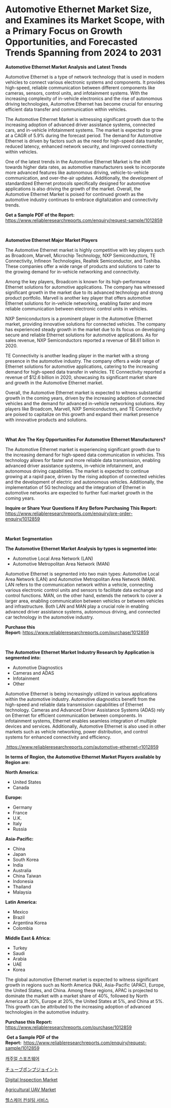 <p><h1>Automotive Ethernet Market Size, and Examines its Market Scope, with a Primary Focus on Growth Opportunities, and Forecasted Trends Spanning from 2024 to 2031</h1></p><p><strong>Automotive Ethernet Market Analysis and Latest Trends</strong></p>
<p><p>Automotive Ethernet is a type of network technology that is used in modern vehicles to connect various electronic systems and components. It provides high-speed, reliable communication between different components like cameras, sensors, control units, and infotainment systems. With the increasing complexity of in-vehicle electronics and the rise of autonomous driving technologies, Automotive Ethernet has become crucial for ensuring efficient data transfer and communication within vehicles.</p><p>The Automotive Ethernet Market is witnessing significant growth due to the increasing adoption of advanced driver assistance systems, connected cars, and in-vehicle infotainment systems. The market is expected to grow at a CAGR of 5.9% during the forecast period. The demand for Automotive Ethernet is driven by factors such as the need for high-speed data transfer, reduced latency, enhanced network security, and improved connectivity within vehicles.</p><p>One of the latest trends in the Automotive Ethernet Market is the shift towards higher data rates, as automotive manufacturers seek to incorporate more advanced features like autonomous driving, vehicle-to-vehicle communication, and over-the-air updates. Additionally, the development of standardized Ethernet protocols specifically designed for automotive applications is also driving the growth of the market. Overall, the Automotive Ethernet Market is poised for continued growth as the automotive industry continues to embrace digitalization and connectivity trends.</p></p>
<p><strong>Get a Sample PDF of the Report:&nbsp;</strong> <a href="https://www.reliableresearchreports.com/enquiry/request-sample/1012859">https://www.reliableresearchreports.com/enquiry/request-sample/1012859</a></p>
<p>&nbsp;</p>
<p><strong>Automotive Ethernet Major Market Players</strong></p>
<p><p>The Automotive Ethernet market is highly competitive with key players such as Broadcom, Marvell, Microchip Technology, NXP Semiconductors, TE Connectivity, Infineon Technologies, Realtek Semiconductor, and Toshiba. These companies offer a wide range of products and solutions to cater to the growing demand for in-vehicle networking and connectivity.</p><p>Among the key players, Broadcom is known for its high-performance Ethernet solutions for automotive applications. The company has witnessed significant growth in the market due to its advanced technology and strong product portfolio. Marvell is another key player that offers automotive Ethernet solutions for in-vehicle networking, enabling faster and more reliable communication between electronic control units in vehicles.</p><p>NXP Semiconductors is a prominent player in the Automotive Ethernet market, providing innovative solutions for connected vehicles. The company has experienced steady growth in the market due to its focus on developing secure and reliable Ethernet solutions for automotive applications. As for sales revenue, NXP Semiconductors reported a revenue of $8.61 billion in 2020.</p><p>TE Connectivity is another leading player in the market with a strong presence in the automotive industry. The company offers a wide range of Ethernet solutions for automotive applications, catering to the increasing demand for high-speed data transfer in vehicles. TE Connectivity reported a revenue of $12.6 billion in 2020, showcasing its significant market share and growth in the Automotive Ethernet market.</p><p>Overall, the Automotive Ethernet market is expected to witness substantial growth in the coming years, driven by the increasing adoption of connected vehicles and the demand for advanced in-vehicle networking solutions. Key players like Broadcom, Marvell, NXP Semiconductors, and TE Connectivity are poised to capitalize on this growth and expand their market presence with innovative products and solutions.</p></p>
<p>&nbsp;</p>
<p><strong>What Are The Key Opportunities For Automotive Ethernet Manufacturers?</strong></p>
<p><p>The Automotive Ethernet market is experiencing significant growth due to the increasing demand for high-speed data communication in vehicles. This technology allows for faster and more reliable data transmission, enabling advanced driver assistance systems, in-vehicle infotainment, and autonomous driving capabilities. The market is expected to continue growing at a rapid pace, driven by the rising adoption of connected vehicles and the development of electric and autonomous vehicles. Additionally, the implementation of 5G technology and the integration of Ethernet in automotive networks are expected to further fuel market growth in the coming years.</p></p>
<p><strong>Inquire or Share Your Questions If Any Before Purchasing This Report:</strong> <a href="https://www.reliableresearchreports.com/enquiry/pre-order-enquiry/1012859">https://www.reliableresearchreports.com/enquiry/pre-order-enquiry/1012859</a></p>
<p>&nbsp;</p>
<p><strong>Market Segmentation</strong></p>
<p><strong>The Automotive Ethernet Market Analysis by types is segmented into:</strong></p>
<p><ul><li>Automotive Local Area Network (LAN)</li><li>Automotive Metropolitan Area Network (MAN)</li></ul></p>
<p><p>Automotive Ethernet is segmented into two main types: Automotive Local Area Network (LAN) and Automotive Metropolitan Area Network (MAN). LAN refers to the communication network within a vehicle, connecting various electronic control units and sensors to facilitate data exchange and control functions. MAN, on the other hand, extends the network to cover a larger area, enabling communication between vehicles or between vehicles and infrastructure. Both LAN and MAN play a crucial role in enabling advanced driver assistance systems, autonomous driving, and connected car technology in the automotive industry.</p></p>
<p><strong>Purchase this Report:&nbsp;</strong><a href="https://www.reliableresearchreports.com/purchase/1012859">https://www.reliableresearchreports.com/purchase/1012859</a></p>
<p>&nbsp;</p>
<p><strong>The Automotive Ethernet Market Industry Research by Application is segmented into:</strong></p>
<p><ul><li>Automotive Diagnostics</li><li>Cameras and ADAS</li><li>Infotainment</li><li>Other</li></ul></p>
<p><p>Automotive Ethernet is being increasingly utilized in various applications within the automotive industry. Automotive diagnostics benefit from the high-speed and reliable data transmission capabilities of Ethernet technology. Cameras and Advanced Driver Assistance Systems (ADAS) rely on Ethernet for efficient communication between components. In infotainment systems, Ethernet enables seamless integration of multiple devices and services. Additionally, Automotive Ethernet is also used in other markets such as vehicle networking, power distribution, and control systems for enhanced connectivity and efficiency.</p></p>
<p><a href="https://www.reliableresearchreports.com/automotive-ethernet-r1012859">&nbsp;https://www.reliableresearchreports.com/automotive-ethernet-r1012859</a></p>
<p><strong>In terms of Region, the Automotive Ethernet Market Players available by Region are:</strong></p>
<p>
    <p> <strong> North America: </strong>
        <ul>
            <li>United States</li>
            <li>Canada</li>
        </ul>
        </p> 
    <p> <strong> Europe: </strong>
        <ul>
            <li>Germany</li>
            <li>France</li>
            <li>U.K.</li>
            <li>Italy</li>
            <li>Russia</li>
        </ul>
        </p> 
    <p> <strong> Asia-Pacific: </strong>
        <ul>
            <li>China</li>
            <li>Japan</li>
            <li>South Korea</li>
            <li>India</li>
            <li>Australia</li>
            <li>China Taiwan</li>
            <li>Indonesia</li>
            <li>Thailand</li>
            <li>Malaysia</li>
        </ul>
        </p> 
    <p> <strong> Latin America: </strong>
        <ul>
            <li>Mexico</li>
            <li>Brazil</li>
            <li>Argentina Korea</li>
            <li>Colombia</li>
        </ul>
        </p> 
    <p> <strong> Middle East & Africa: </strong>
        <ul>
            <li>Turkey</li>
            <li>Saudi</li>
            <li>Arabia</li>
            <li>UAE</li>
            <li>Korea</li>
        </ul>
    </p>
    </p>
<p><p>The global automotive Ethernet market is expected to witness significant growth in regions such as North America (NA), Asia-Pacific (APAC), Europe, the United States, and China. Among these regions, APAC is projected to dominate the market with a market share of 40%, followed by North America at 30%, Europe at 20%, the United States at 5%, and China at 5%. This growth can be attributed to the increasing adoption of advanced technologies in the automotive industry.</p></p>
<p><strong>Purchase this Report: </strong><a href="https://www.reliableresearchreports.com/purchase/1012859">https://www.reliableresearchreports.com/purchase/1012859</a></p>
<p>&nbsp;<strong>Get a Sample PDF of the Report:&nbsp;&nbsp;</strong><a href="https://www.reliableresearchreports.com/enquiry/request-sample/1012859">https://www.reliableresearchreports.com/enquiry/request-sample/1012859</a></p>
<p><strong></strong></p>
<p><p><a href="https://medium.com/@adrainratke34/%EC%BA%90%EC%A3%BC%EC%96%BC-%EC%8A%A4%ED%8F%AC%EC%B8%A0%EC%9B%A8%EC%96%B4-%EC%8B%9C%EC%9E%A5-%EA%B7%9C%EB%AA%A8%EB%8A%94-%EA%B8%80%EB%A1%9C%EB%B2%8C-%EC%82%B0%EC%97%85%EC%97%90%EC%84%9C-%EC%B5%9C%EC%83%81%EC%9D%98-%EB%A7%88%EC%BC%80%ED%8C%85-%EC%B1%84%EB%84%90%EC%9D%84-%EB%82%98%ED%83%80%EB%83%85%EB%8B%88%EB%8B%A4-74e107a24e30">캐주얼 스포츠웨어</a></p><p><a href="https://medium.com/@camilcosta76856/%E3%83%81%E3%83%A5%E3%83%BC%E3%83%93%E3%83%B3%E3%82%B0%E3%83%91%E3%83%83%E3%83%97%E3%82%B8%E3%83%A7%E3%82%A4%E3%83%B3%E3%83%88%E3%81%AE%E5%B8%82%E5%A0%B4%E5%B1%95%E6%9C%9B-%E6%A5%AD%E7%95%8C%E6%A6%82%E8%A6%81%E3%81%A8%E4%BA%88%E6%B8%AC-2024%E5%B9%B4%E3%81%8B%E3%82%892031%E5%B9%B4-f29a23f3a213">チューブポンプジョイント</a></p><p><a href="https://github.com/mancsybtousav/Market-Research-Report-List-2/blob/main/digital-inspection-market.md">Digital Inspection Market</a></p><p><a href="https://www.linkedin.com/pulse/agricultural-uav-market-size-trends-complete-industry-wgc0e">Agricultural UAV Market</a></p><p><a href="https://github.com/wallacBahrtyinger567686/Market-Research-Report-List-1/blob/main/710703249876.md">헬스케어 컨설팅 서비스</a></p></p>